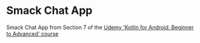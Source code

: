 # Smack Chat App

Smack Chat App from Section 7 of the [Udemy 'Kotlin for Android: Beginner to Advanced' course](https://www.udemy.com/course/devslopes-android-kotlin/)